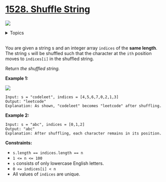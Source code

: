 # [1528. Shuffle String](https://leetcode.cn/problems/shuffle-string/description/)

![](https://img.shields.io/badge/Difficulty-Easy-green.svg)

<details>
<summary>Topics</summary>

* [`Array`](https://leetcode.com/tag/array/)
* [`String`](https://leetcode.com/tag/string/)

</details>
<br />

You are given a string s and an integer array `indices` of the **same length**. The string `s` will be shuffled such that the character at the `ith` position moves to `indices[i]` in the shuffled string.

Return *the shuffled string.*

**Example 1:**

![](https://assets.leetcode.com/uploads/2020/07/09/q1.jpg)

    Input: s = "codeleet", indices = [4,5,6,7,0,2,1,3]
    Output: "leetcode"
    Explanation: As shown, "codeleet" becomes "leetcode" after shuffling.

**Example 2:**

    Input: s = "abc", indices = [0,1,2]
    Output: "abc"
    Explanation: After shuffling, each character remains in its position.

**Constraints:**

 + `s.length == indices.length == n`
 + `1 <= n <= 100`
 + `s` consists of only lowercase English letters.
 + `0 <= indices[i] < n`
 + All values of `indices` are unique.
